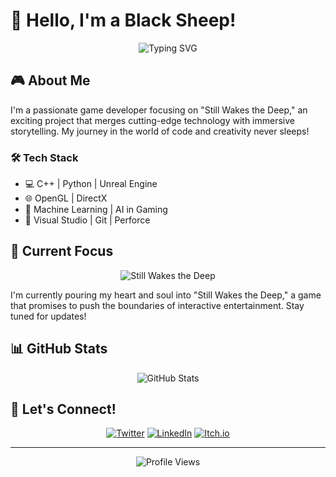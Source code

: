 # 👋 Hello, I'm a Black Sheep!

<div align="center">
  <img src="https://readme-typing-svg.herokuapp.com?font=Fira+Code&pause=1000&color=00F723&background=FF512800&center=true&vCenter=true&width=435&lines=Still+Wakes+the+Deep;Game+Developer;C%2B%2B+Enthusiast;AI+Explorer" alt="Typing SVG" />
</div>

## 🎮 About Me

I'm a passionate game developer focusing on "Still Wakes the Deep," an exciting project that merges cutting-edge technology with immersive storytelling. My journey in the world of code and creativity never sleeps!

### 🛠️ Tech Stack

- 💻 C++ | Python | Unreal Engine
- 🌐 OpenGL | DirectX
- 🧠 Machine Learning | AI in Gaming
- 🔧 Visual Studio | Git | Perforce

## 🚀 Current Focus

<div align="center">
  <img src="https://img.shields.io/badge/-Still%20Wakes%20the%20Deep-darkblue?style=for-the-badge" alt="Still Wakes the Deep" />
</div>

I'm currently pouring my heart and soul into "Still Wakes the Deep," a game that promises to push the boundaries of interactive entertainment. Stay tuned for updates!

## 📊 GitHub Stats

<div align="center">
  <img src="https://github-readme-stats.vercel.app/api?username=blacksleep99&show_icons=true&theme=radical" alt="GitHub Stats" />
</div>


## 🤝 Let's Connect!

<div align="center">
  <a href="https://twitter.com/blacksleep99"><img src="https://img.shields.io/badge/-Twitter-1DA1F2?style=for-the-badge&logo=twitter&logoColor=white" alt="Twitter" /></a>
  <a href="https://www.linkedin.com/in/blacksleep99"><img src="https://img.shields.io/badge/-LinkedIn-0077B5?style=for-the-badge&logo=linkedin&logoColor=white" alt="LinkedIn" /></a>
  <a href="https://blacksleep99.itch.io"><img src="https://img.shields.io/badge/-Itch.io-FA5C5C?style=for-the-badge&logo=itch.io&logoColor=white" alt="Itch.io" /></a>
</div>

---

<div align="center">
  <img src="https://komarev.com/ghpvc/?username=blacksleep99&color=blueviolet&style=flat-square&label=Profile+Views" alt="Profile Views" />
</div>
